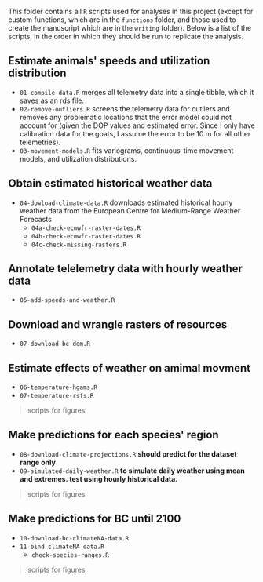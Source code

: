 This folder contains all `R` scripts used for analyses in this project (except for custom functions, which are in the `functions` folder, and those used to create the manuscript which are in the `writing` folder). Below is a list of the scripts, in the order in which they should be run to replicate the analysis.

## Estimate animals' speeds and utilization distribution

* `01-compile-data.R` merges all telemetry data into a single tibble, which it saves as an rds file.
* `02-remove-outliers.R` screens the telemetry data for outliers and removes any problematic locations that the error model could not account for (given the DOP values and estimated error. Since I only have calibration data for the goats, I assume the error to be 10 m for all other telemetries).
* `03-movement-models.R` fits variograms, continuous-time movement models, and utilization distributions.

## Obtain estimated historical weather data

* `04-dowload-climate-data.R` downloads estimated historical hourly weather data from the European Centre for Medium-Range Weather Forecasts
  * `04a-check-ecmwfr-raster-dates.R`
  * `04b-check-ecmwfr-raster-dates.R`
  * `04c-check-missing-rasters.R`

## Annotate telelemetry data with hourly weather data

* `05-add-speeds-and-weather.R`

## Download and wrangle rasters of resources

* `07-download-bc-dem.R`


## Estimate effects of weather on amimal movment

* `06-temperature-hgams.R`
* `07-temperature-rsfs.R`

> scripts for figures

## Make predictions for each species' region

* `08-download-climate-projections.R` **should predict for the dataset range only**
* `09-simulated-daily-weather.R` **to simulate daily weather using mean and extremes. test using hourly historical data.**

> scripts for figures

## Make predictions for BC until 2100

* `10-download-bc-climateNA-data.R`
* `11-bind-climateNA-data.R`
  * `check-species-ranges.R`
  
> scripts for figures
